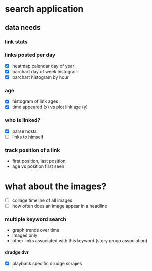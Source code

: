 # search application

## data needs
### link stats

### links posted per day
* [x] heatmap calendar day of year
* [x] barchart day of week histogram
* [x] barchart histogram by hour

### age
* [x] histogram of link ages
* [x] time appeared (x) vs plot link age (y)

### who is linked?
* [x] parse hosts
* [ ] links to himself

### track position of a link
* first position, last position
* age vs position first seen

# what about the images?
* [ ] collage timeline of all images
* [ ] how often does an image appear in a headline

### multiple keyword search
* graph trends over time
* images only
* other links associated with this keyword (story group association)

#### drudge dvr
* [x] playback specific drudge scrapes
